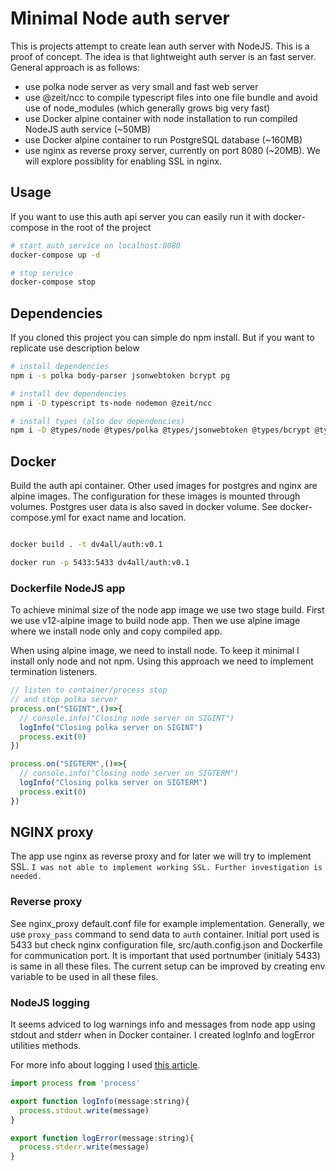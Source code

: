 # Minimal Node auth server

This is projects attempt to create lean auth server with NodeJS. This is a proof of concept. The idea is that lightweight auth server is an fast server.
General approach is as follows:

- use polka node server as very small and fast web server
- use @zeit/ncc to compile typescript files into one file bundle and avoid use of node_modules (which generally grows big very fast)
- use Docker alpine container with node installation to run compiled NodeJS auth service (~50MB)
- use Docker alpine container to run PostgreSQL database (~160MB)
- use nginx as reverse proxy server, currently on port 8080 (~20MB). We will explore possiblity for enabling SSL in nginx.

## Usage

If you want to use this auth api server you can easily run it with docker-compose in the root of the project

```bash
# start auth service on localhost:8080
docker-compose up -d

# stop service
docker-compose stop

```

## Dependencies

If you cloned this project you can simple do npm install. But if you want to replicate use description below

```bash
# install dependencies
npm i -s polka body-parser jsonwebtoken bcrypt pg

# install dev dependencies
npm i -D typescript ts-node nodemon @zeit/ncc

# install types (also dev dependencies)
npm i -D @types/node @types/polka @types/jsonwebtoken @types/bcrypt @types/pg

```

## Docker

Build the auth api container. Other used images for postgres and nginx are alpine images. The configuration for these images is mounted through volumes. Postgres user data is also saved in docker volume. See docker-compose.yml for exact name and location.

```bash

docker build . -t dv4all/auth:v0.1

docker run -p 5433:5433 dv4all/auth:v0.1

```

### Dockerfile NodeJS app

To achieve minimal size of the node app image we use two stage build. First we use v12-alpine image to build node app. Then we use alpine image where we install node only and copy compiled app.

When using alpine image, we need to install node. To keep it minimal I install only node and not npm. Using this approach we need to implement termination listeners.

```javascript
// listen to container/process stop
// and stop polka server
process.on("SIGINT",()=>{
  // console.info("Closing node server on SIGINT")
  logInfo("Closing polka server on SIGINT")
  process.exit(0)
})

process.on("SIGTERM",()=>{
  // console.info("Closing node server on SIGTERM")
  logInfo("Closing polka server on SIGTERM")
  process.exit(0)
})
```

## NGINX proxy

The app use nginx as reverse proxy and for later we will try to implement SSL.
`I was not able to implement working SSL. Further investigation is needed.`

### Reverse proxy

See nginx_proxy default.conf file for example implementation. Generally, we use `proxy_pass` command to send data to `auth` container. Initial port used is 5433 but check nginx configuration file, src/auth.config.json and Dockerfile for communication port. It is important that used portnumber (initialy 5433) is same in all these files. The current setup can be improved by creating env variable to be used in all these files.

### NodeJS logging

It seems adviced to log warnings info and messages from node app using stdout and stderr when in Docker container. I created logInfo and logError utilities methods.

For more info about logging I used [this article](https://medium.com/better-programming/docker-for-node-js-in-production-b9dc0e9e48e0).

```javascript
import process from 'process'

export function logInfo(message:string){
  process.stdout.write(message)
}

export function logError(message:string){
  process.stderr.write(message)
}

```
